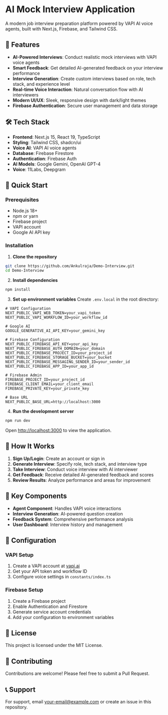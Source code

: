 # AI Mock Interview Application

A modern job interview preparation platform powered by VAPI AI voice agents, built with Next.js, Firebase, and Tailwind CSS.

## 🚀 Features

- **AI-Powered Interviews**: Conduct realistic mock interviews with VAPI voice agents
- **Smart Feedback**: Get detailed AI-generated feedback on your interview performance
- **Interview Generation**: Create custom interviews based on role, tech stack, and experience level
- **Real-time Voice Interaction**: Natural conversation flow with AI interviewers
- **Modern UI/UX**: Sleek, responsive design with dark/light themes
- **Firebase Authentication**: Secure user management and data storage

## 🛠️ Tech Stack

- **Frontend**: Next.js 15, React 19, TypeScript
- **Styling**: Tailwind CSS, shadcn/ui
- **Voice AI**: VAPI AI voice agents
- **Database**: Firebase Firestore
- **Authentication**: Firebase Auth
- **AI Models**: Google Gemini, OpenAI GPT-4
- **Voice**: 11Labs, Deepgram

## 🚀 Quick Start

### Prerequisites

- Node.js 18+ 
- npm or yarn
- Firebase project
- VAPI account
- Google AI API key

### Installation

1. **Clone the repository**
```bash
git clone https://github.com/Ankulraja/Demo-Interview.git
cd Demo-Interview
```

2. **Install dependencies**
```bash
npm install
```

3. **Set up environment variables**
Create `.env.local` in the root directory:

```env
# VAPI Configuration
NEXT_PUBLIC_VAPI_WEB_TOKEN=your_vapi_token
NEXT_PUBLIC_VAPI_WORKFLOW_ID=your_workflow_id

# Google AI
GOOGLE_GENERATIVE_AI_API_KEY=your_gemini_key

# Firebase Configuration
NEXT_PUBLIC_FIREBASE_API_KEY=your_api_key
NEXT_PUBLIC_FIREBASE_AUTH_DOMAIN=your_domain
NEXT_PUBLIC_FIREBASE_PROJECT_ID=your_project_id
NEXT_PUBLIC_FIREBASE_STORAGE_BUCKET=your_bucket
NEXT_PUBLIC_FIREBASE_MESSAGING_SENDER_ID=your_sender_id
NEXT_PUBLIC_FIREBASE_APP_ID=your_app_id

# Firebase Admin
FIREBASE_PROJECT_ID=your_project_id
FIREBASE_CLIENT_EMAIL=your_client_email
FIREBASE_PRIVATE_KEY=your_private_key

# Base URL
NEXT_PUBLIC_BASE_URL=http://localhost:3000
```

4. **Run the development server**
```bash
npm run dev
```

Open [http://localhost:3000](http://localhost:3000) to view the application.

## 📱 How It Works

1. **Sign Up/Login**: Create an account or sign in
2. **Generate Interview**: Specify role, tech stack, and interview type
3. **Take Interview**: Conduct voice interview with AI interviewer
4. **Get Feedback**: Receive detailed AI-generated feedback and scores
5. **Review Results**: Analyze performance and areas for improvement

## 🎯 Key Components

- **Agent Component**: Handles VAPI voice interactions
- **Interview Generation**: AI-powered question creation
- **Feedback System**: Comprehensive performance analysis
- **User Dashboard**: Interview history and management

## 🔧 Configuration

### VAPI Setup
1. Create a VAPI account at [vapi.ai](https://vapi.ai)
2. Get your API token and workflow ID
3. Configure voice settings in `constants/index.ts`

### Firebase Setup
1. Create a Firebase project
2. Enable Authentication and Firestore
3. Generate service account credentials
4. Add your configuration to environment variables

## 📄 License

This project is licensed under the MIT License.

## 🤝 Contributing

Contributions are welcome! Please feel free to submit a Pull Request.

## 📞 Support

For support, email your-email@example.com or create an issue in this repository.

